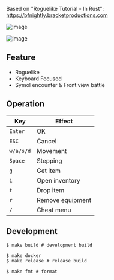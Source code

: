 Based on "Roguelike Tutorial - In Rust": https://bfnightly.bracketproductions.com

![image](https://user-images.githubusercontent.com/11595790/186383942-00eeb2e7-3ad7-4388-b44c-ff5e6cb768a3.png)

![image](https://user-images.githubusercontent.com/11595790/186384528-37909ee2-8500-41e9-9492-981a1ca25351.png)

## Feature

- Roguelike
- Keyboard Focused
- Symol encounter & Front view battle

## Operation

| Key       | Effect           |
|-----------|------------------|
| `Enter`   | OK               |
| `ESC`     | Cancel           |
| `w/a/s/d` | Movement         |
| `Space`   | Stepping         |
| `g`       | Get item         |
| `i`       | Open inventory   |
| `t`       | Drop item        |
| `r`       | Remove equipment |
| `/`       | Cheat menu       |

## Development

```shell
$ make build # development build

$ make docker
$ make release # release build

$ make fmt # format
```
